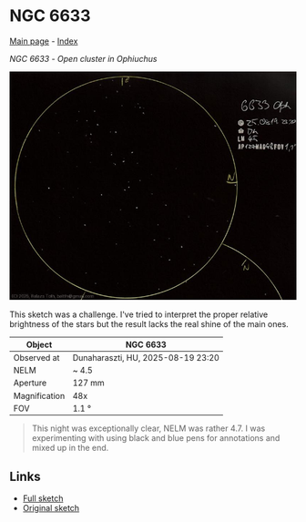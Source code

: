 # NGC 6633

[Main page](../index.md) - [Index](../pages/obj_index.md)

_NGC 6633_ - _Open cluster in Ophiuchus_  

![NGC 6633](../img/ngc-6633-20250820.jpg)

This sketch was a challenge.
I've tried to interpret the proper relative brightness
of the stars but the result lacks the real shine of
the main ones.

Object | NGC 6633
-|-
Observed at | Dunaharaszti, HU, 2025-08-19 23:20
NELM | ~ 4.5
Aperture | 127 mm
Magnification | 48x
FOV | 1.1 °


> This night was exceptionally clear, NELM was rather 4.7.
> I was experimenting with using black and blue pens for annotations
> and mixed up in the end.

## Links

- [Full sketch](../img/ngc-6633-m57-20250820.jpg)
- [Original sketch](../scan/20250820_1.jpg)
